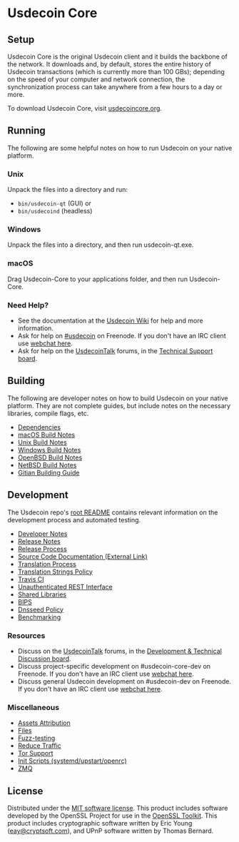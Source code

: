 Usdecoin Core
=============

Setup
---------------------
Usdecoin Core is the original Usdecoin client and it builds the backbone of the network. It downloads and, by default, stores the entire history of Usdecoin transactions (which is currently more than 100 GBs); depending on the speed of your computer and network connection, the synchronization process can take anywhere from a few hours to a day or more.

To download Usdecoin Core, visit [usdecoincore.org](https://usdecoincore.org/en/releases/).

Running
---------------------
The following are some helpful notes on how to run Usdecoin on your native platform.

### Unix

Unpack the files into a directory and run:

- `bin/usdecoin-qt` (GUI) or
- `bin/usdecoind` (headless)

### Windows

Unpack the files into a directory, and then run usdecoin-qt.exe.

### macOS

Drag Usdecoin-Core to your applications folder, and then run Usdecoin-Core.

### Need Help?

* See the documentation at the [Usdecoin Wiki](https://en.usdecoin.it/wiki/Main_Page)
for help and more information.
* Ask for help on [#usdecoin](http://webchat.freenode.net?channels=usdecoin) on Freenode. If you don't have an IRC client use [webchat here](http://webchat.freenode.net?channels=usdecoin).
* Ask for help on the [UsdecoinTalk](https://usdecointalk.org/) forums, in the [Technical Support board](https://usdecointalk.org/index.php?board=4.0).

Building
---------------------
The following are developer notes on how to build Usdecoin on your native platform. They are not complete guides, but include notes on the necessary libraries, compile flags, etc.

- [Dependencies](dependencies.md)
- [macOS Build Notes](build-osx.md)
- [Unix Build Notes](build-unix.md)
- [Windows Build Notes](build-windows.md)
- [OpenBSD Build Notes](build-openbsd.md)
- [NetBSD Build Notes](build-netbsd.md)
- [Gitian Building Guide](gitian-building.md)

Development
---------------------
The Usdecoin repo's [root README](/README.md) contains relevant information on the development process and automated testing.

- [Developer Notes](developer-notes.md)
- [Release Notes](release-notes.md)
- [Release Process](release-process.md)
- [Source Code Documentation (External Link)](https://dev.visucore.com/usdecoin/doxygen/)
- [Translation Process](translation_process.md)
- [Translation Strings Policy](translation_strings_policy.md)
- [Travis CI](travis-ci.md)
- [Unauthenticated REST Interface](REST-interface.md)
- [Shared Libraries](shared-libraries.md)
- [BIPS](bips.md)
- [Dnsseed Policy](dnsseed-policy.md)
- [Benchmarking](benchmarking.md)

### Resources
* Discuss on the [UsdecoinTalk](https://usdecointalk.org/) forums, in the [Development & Technical Discussion board](https://usdecointalk.org/index.php?board=6.0).
* Discuss project-specific development on #usdecoin-core-dev on Freenode. If you don't have an IRC client use [webchat here](http://webchat.freenode.net/?channels=usdecoin-core-dev).
* Discuss general Usdecoin development on #usdecoin-dev on Freenode. If you don't have an IRC client use [webchat here](http://webchat.freenode.net/?channels=usdecoin-dev).

### Miscellaneous
- [Assets Attribution](assets-attribution.md)
- [Files](files.md)
- [Fuzz-testing](fuzzing.md)
- [Reduce Traffic](reduce-traffic.md)
- [Tor Support](tor.md)
- [Init Scripts (systemd/upstart/openrc)](init.md)
- [ZMQ](zmq.md)

License
---------------------
Distributed under the [MIT software license](/COPYING).
This product includes software developed by the OpenSSL Project for use in the [OpenSSL Toolkit](https://www.openssl.org/). This product includes
cryptographic software written by Eric Young ([eay@cryptsoft.com](mailto:eay@cryptsoft.com)), and UPnP software written by Thomas Bernard.
